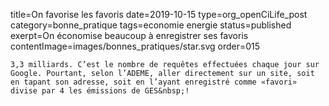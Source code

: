 title=On favorise les favoris
date=2019-10-15
type=org_openCiLife_post
category=bonne_pratique
tags=economie energie
status=published
exerpt=On économise beaucoup à enregistrer ses favoris
contentImage=images/bonnes_pratiques/star.svg
order=015
~~~~~~
3,3 milliards. C’est le nombre de requêtes effectuées chaque jour sur Google. Pourtant, selon l’ADEME, aller directement sur un site, soit en tapant son adresse, soit en l’ayant enregistré comme «favori» divise par 4 les émissions de GES&nbsp;!

